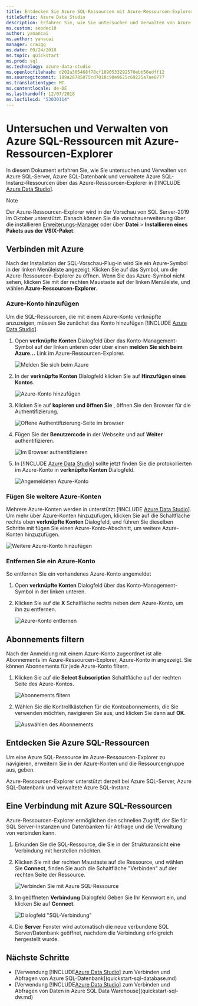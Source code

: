 ```yaml
---
title: Entdecken Sie Azure SQL-Ressourcen mit Azure-Ressourcen-Explorer
titleSuffix: Azure Data Studio
description: Erfahren Sie, wie Sie untersuchen und Verwalten von Azure SQL-Server, Azure SQL-Datenbank und Azure verwaltete SQL-Instanz über Azure-Ressourcen-Explorer.
ms.custom: seodec18
author: yanancai
ms.author: yanacai
manager: craigg
ms.date: 09/24/2018
ms.topic: quickstart
ms.prod: sql
ms.technology: azure-data-studio
ms.openlocfilehash: d202a305468f78cf1890533292570ebb56edff12
ms.sourcegitcommit: 189a28785075cd7018c98e9625c69225a7ae0777
ms.translationtype: MT
ms.contentlocale: de-DE
ms.lasthandoff: 12/07/2018
ms.locfileid: "53030114"
---
```

# <a name="explore-and-manage-azure-sql-resources-with-azure-resource-explorer"></a>Untersuchen und Verwalten von Azure SQL-Ressourcen mit Azure-Ressourcen-Explorer

In diesem Dokument erfahren Sie, wie Sie untersuchen und Verwalten von Azure SQL-Server, Azure SQL-Datenbank und verwaltete Azure SQL-Instanz-Ressourcen über das Azure-Ressourcen-Explorer in [!INCLUDE [Azure Data Studio](../includes/name-sos-short.md)].

>[!NOTE]
>Der Azure-Ressourcen-Explorer wird in der Vorschau von SQL Server-2019 im Oktober unterstützt. Danach können Sie die vorschauerweiterung über die installieren [Erweiterungs-Manager](extensions.md) oder über **Datei** > **Installieren eines Pakets aus der VSIX-Paket**.


## <a name="connect-to-azure"></a>Verbinden mit Azure

Nach der Installation der SQL-Vorschau-Plug-in wird Sie ein Azure-Symbol in der linken Menüleiste angezeigt. Klicken Sie auf das Symbol, um die Azure-Ressourcen-Explorer zu öffnen. Wenn Sie das Azure-Symbol nicht sehen, klicken Sie mit der rechten Maustaste auf der linken Menüleiste, und wählen **Azure-Ressourcen-Explorer**.

### <a name="add-an-azure-account"></a>Azure-Konto hinzufügen

Um die SQL-Ressourcen, die mit einem Azure-Konto verknüpfte anzuzeigen, müssen Sie zunächst das Konto hinzufügen [!INCLUDE [Azure Data Studio](../includes/name-sos-short.md)].

1. Open **verknüpfte Konten** Dialogfeld über das Konto-Management-Symbol auf der linken unteren oder über einen **melden Sie sich beim Azure...**  Link im Azure-Ressourcen-Explorer.

    ![Melden Sie sich beim Azure](media/azure-resource-explorer/sign-in-to-azure.png)

2. In der **verknüpfte Konten** Dialogfeld klicken Sie auf **Hinzufügen eines Kontos**.

    ![Azure-Konto hinzufügen](media/azure-resource-explorer/add-an-azure-account.png)

3. Klicken Sie auf **kopieren und öffnen Sie** , öffnen Sie den Browser für die Authentifizierung.

    ![Offene Authentifizierung-Seite im browser](media/azure-resource-explorer/open-authentication-in-browser.png)

4. Fügen Sie der **Benutzercode** in der Webseite und auf **Weiter** authentifizieren.

    ![Im Browser authentifizieren](media/azure-resource-explorer/authenticate-in-browser.png)

5. In [!INCLUDE [Azure Data Studio](../includes/name-sos-short.md)] sollte jetzt finden Sie die protokollierten im Azure-Konto in **verknüpfte Konten** Dialogfeld.

    ![Angemeldeten Azure-Konto](media/azure-resource-explorer/signed-in-azure-account.png)

### <a name="add-more-azure-accounts"></a>Fügen Sie weitere Azure-Konten

Mehrere Azure-Konten werden in unterstützt [!INCLUDE [Azure Data Studio](../includes/name-sos-short.md)]. Um mehr über Azure-Konten hinzuzufügen, klicken Sie auf die Schaltfläche rechts oben **verknüpfte Konten** Dialogfeld, und führen Sie dieselben Schritte mit fügen Sie einen Azure-Konto-Abschnitt, um weitere Azure-Konten hinzuzufügen.

![Weitere Azure-Konto hinzufügen](media/azure-resource-explorer/add-more-azure-account.png)

### <a name="remove-an-azure-account"></a>Entfernen Sie ein Azure-Konto

So entfernen Sie ein vorhandenes Azure-Konto angemeldet

1. Open **verknüpfte Konten** Dialogfeld über das Konto-Management-Symbol in der linken unteren.
2. Klicken Sie auf die **X** Schalfläche rechts neben dem Azure-Konto, um ihn zu entfernen.

    ![Azure-Konto entfernen](media/azure-resource-explorer/remove-azure-account.png)

## <a name="filter-subscription"></a>Abonnements filtern

Nach der Anmeldung mit einem Azure-Konto zugeordnet ist alle Abonnements im Azure-Ressourcen-Explorer, Azure-Konto in angezeigt. Sie können Abonnements für jede Azure-Konto filtern.

1. Klicken Sie auf die **Select Subscription** Schaltfläche auf der rechten Seite des Azure-Kontos.

   ![Abonnements filtern](media/azure-resource-explorer/filter-subscription.png)

2. Wählen Sie die Kontrollkästchen für die Kontoabonnements, die Sie verwenden möchten, navigieren Sie aus, und klicken Sie dann auf **OK**.

   ![Auswählen des Abonnements](media/azure-resource-explorer/select-subscription.png)

## <a name="explore-azure-sql-resources"></a>Entdecken Sie Azure SQL-Ressourcen

Um eine Azure SQL-Ressource im Azure-Ressourcen-Explorer zu navigieren, erweitern Sie in der Azure-Konten und die Ressourcengruppe aus, geben.

Azure-Ressourcen-Explorer unterstützt derzeit bei Azure SQL-Server, Azure SQL-Datenbank und verwaltete Azure SQL-Instanz.

## <a name="connect-to-azure-sql-resources"></a>Eine Verbindung mit Azure SQL-Ressourcen

Azure-Ressourcen-Explorer ermöglichen den schnellen Zugriff, der Sie für SQL Server-Instanzen und Datenbanken für Abfrage und die Verwaltung von verbinden kann. 

1. Erkunden Sie die SQL-Ressource, die Sie in der Strukturansicht eine Verbindung mit herstellen möchten.
2. Klicken Sie mit der rechten Maustaste auf die Ressource, und wählen Sie **Connect**, finden Sie auch die Schaltfläche "Verbinden" auf der rechten Seite der Ressource.

   ![Verbinden Sie mit Azure SQL-Ressource](media/azure-resource-explorer/connect-to-azure-sql-resource.png)

3. Im geöffneten **Verbindung** Dialogfeld Geben Sie Ihr Kennwort ein, und klicken Sie auf **Connect**.

   ![Dialogfeld "SQL-Verbindung"](media/azure-resource-explorer/sql-connection-dialog.png)
4. Die **Server** Fenster wird automatisch die neue verbundene SQL Server/Datenbank geöffnet, nachdem die Verbindung erfolgreich hergestellt wurde.

## <a name="next-steps"></a>Nächste Schritte

- [Verwendung [!INCLUDE[Azure Data Studio](../includes/name-sos-short.md)] zum Verbinden und Abfragen von Azure SQL-Datenbank](quickstart-sql-database.md)
- [Verwendung [!INCLUDE[Azure Data Studio](../includes/name-sos-short.md)] zum Verbinden und Abfragen von Daten in Azure SQL Data Warehouse](quickstart-sql-dw.md)